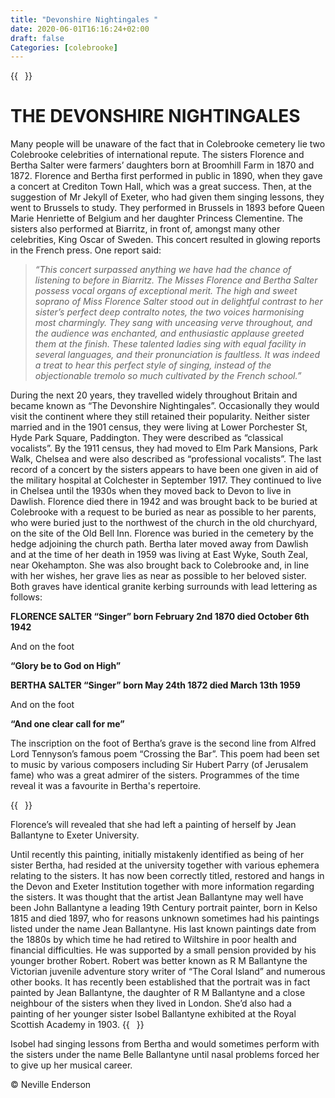 ```yaml
---
title: "Devonshire Nightingales "
date: 2020-06-01T16:16:24+02:00
draft: false
Categories: [colebrooke]
---
```


{{<image float="right" width="11em" frame="true" caption="Portrait of the Salter Sisters" src="img/salter-sisters01.jpg" >}}

THE DEVONSHIRE NIGHTINGALES 
============================

Many people will be unaware of the fact that in Colebrooke cemetery lie two Colebrooke celebrities of international repute. The sisters Florence and Bertha Salter were farmers’ daughters born at Broomhill Farm in 1870 and 1872. Florence and Bertha first performed in public in 1890, when they gave a concert at Crediton Town Hall, which was a great success. Then, at the suggestion of Mr Jekyll of Exeter, who had given them singing lessons, they went to Brussels to study. They performed in Brussels in 1893 before Queen Marie Henriette of Belgium and her daughter Princess Clementine. The sisters also performed at Biarritz, in front of, amongst many other celebrities, King Oscar of Sweden. This concert resulted in glowing reports in the French press. One report said:

>*“This concert surpassed anything we have had the chance of listening to before in Biarritz. The Misses Florence and Bertha Salter possess vocal organs of exceptional merit. The high and sweet soprano of Miss Florence Salter stood out in delightful contrast to her sister’s perfect deep contralto notes, the two voices harmonising most charmingly. They sang with unceasing verve throughout, and the audience was enchanted, and enthusiastic applause greeted them at the finish. These talented ladies sing with equal facility in several languages, and their pronunciation is faultless. It was indeed a treat to hear this perfect style of singing, instead of the objectionable tremolo so much cultivated by the French school.”*


During the next 20 years, they travelled widely throughout Britain and became known as “The Devonshire Nightingales”. Occasionally they would visit the continent where they still retained their popularity. Neither sister married and in the 1901 census, they were living at Lower Porchester St, Hyde Park Square, Paddington. They were described as “classical vocalists”. By the 1911 census, they had moved to Elm Park Mansions, Park Walk, Chelsea and were also described as “professional vocalists”. The last record of a concert by the sisters appears to have been one given in aid of the military hospital at Colchester in September 1917. They continued to live in Chelsea until the 1930s when they moved back to Devon to live in Dawlish. Florence died there in 1942 and was brought back to be buried at Colebrooke with a request to be buried as near as possible to her parents, who were buried just to the northwest of the church in the old churchyard, on the site of the Old Bell Inn. Florence was buried in the cemetery by the hedge adjoining the church path. Bertha later moved away from Dawlish and at the time of her death in 1959 was living at East Wyke, South Zeal, near Okehampton. She was also brought back to Colebrooke and, in line with her wishes, her grave lies as near as possible to her beloved sister. Both graves have identical granite kerbing surrounds with lead lettering as follows:

**FLORENCE SALTER “Singer” born February 2nd 1870 died October 6th 1942**

And on the foot

**“Glory be to God on High”**

**BERTHA SALTER “Singer” born May 24th 1872 died March 13th 1959**

And on the foot

**“And one clear call for me”**


The inscription on the foot of Bertha’s grave is the second line from
Alfred Lord Tennyson’s famous poem “Crossing the Bar”. This poem had
been set to music by various composers including Sir Hubert Parry (of
Jerusalem fame) who was a great admirer of the sisters. Programmes of
the time reveal it was a favourite in Bertha's repertoire.

{{<image float="right" width="11em" frame="true" caption="Painting of Florence Salter by Jean Ballantyne" src="img/florence-salter-painting-1890.jpg" >}}


Florence’s will revealed that she had left a painting of herself by Jean Ballantyne to Exeter University.

Until recently this painting, initially mistakenly identified as being of her sister Bertha, had resided at the university together with various ephemera relating to the sisters. It has now been correctly titled, restored and hangs in the Devon and Exeter Institution together with more information regarding the sisters. It was thought that the artist Jean Ballantyne may well have been John Ballantyne a leading 19th Century portrait painter, born in Kelso 1815 and died 1897, who for reasons unknown sometimes had his paintings listed under the name Jean Ballantyne. His last known paintings date from the 1880s by which time he had retired to Wiltshire in poor health and financial difficulties. He was supported by a small pension provided by his younger brother Robert. Robert was better known as R M Ballantyne the Victorian juvenile adventure story writer of “The Coral Island” and numerous other books. It has recently been established that the portrait was in fact painted by Jean Ballantyne, the daughter of R M Ballantyne and a close neighbour of the sisters when they lived in London. She’d also had a painting of her younger sister Isobel Ballantyne exhibited at the Royal Scottish Academy in 1903. 
{{<image float="right" width="11em" frame="true" caption="Bertha Salter" src="img/bertha-salter.jpg" >}}

Isobel had singing lessons from Bertha and would sometimes perform with the sisters under the name Belle Ballantyne until nasal problems forced her to give up her musical career.


© Neville Enderson
